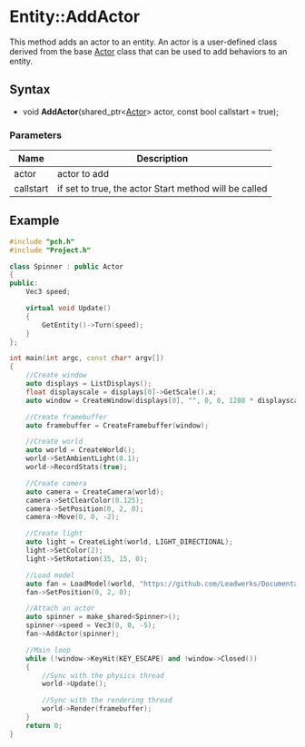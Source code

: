 # Entity::AddActor #
This method adds an actor to an entity. An actor is a user-defined class derived from the base [Actor](CPP_Actor.md) class that can be used to add behaviors to an entity.

## Syntax ##
- void **AddActor**(shared_ptr<[Actor](CPP_Actor.md)> actor, const bool callstart = true);

### Parameters ###
| Name | Description |
| - | - |
| actor | actor to add |
| callstart | if set to true, the actor Start method will be called |

## Example ##
```c++
#include "pch.h"
#include "Project.h"

class Spinner : public Actor
{
public:
    Vec3 speed;

    virtual void Update()
    {
        GetEntity()->Turn(speed);
    }
};

int main(int argc, const char* argv[])
{
    //Create window
    auto displays = ListDisplays();
    float displayscale = displays[0]->GetScale().x;
    auto window = CreateWindow(displays[0], "", 0, 0, 1280 * displayscale, 720 * displayscale);

    //Create framebuffer
    auto framebuffer = CreateFramebuffer(window);

    //Create world
    auto world = CreateWorld();
    world->SetAmbientLight(0.1);
    world->RecordStats(true);

    //Create camera
    auto camera = CreateCamera(world);
    camera->SetClearColor(0.125);
    camera->SetPosition(0, 2, 0);
    camera->Move(0, 0, -2);

    //Create light
    auto light = CreateLight(world, LIGHT_DIRECTIONAL);
    light->SetColor(2);
    light->SetRotation(35, 15, 0);

    //Load model
    auto fan = LoadModel(world, "https://github.com/Leadwerks/Documentation/raw/master/Assets/Models/Underground/fanblades.glb");
    fan->SetPosition(0, 2, 0);

    //Attach an actor
    auto spinner = make_shared<Spinner>();
    spinner->speed = Vec3(0, 0, -5);
    fan->AddActor(spinner);

    //Main loop
    while (!window->KeyHit(KEY_ESCAPE) and !window->Closed())
    {
        //Sync with the physics thread
        world->Update();

        //Sync with the rendering thread
        world->Render(framebuffer);
    }
    return 0;
}
```
